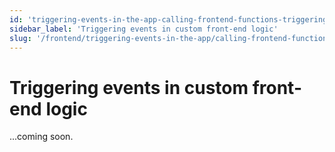 ```yaml
---
id: 'triggering-events-in-the-app-calling-frontend-functions-triggering-events-in-custom-frontend-logic'
sidebar_label: 'Triggering events in custom front-end logic'
slug: '/frontend/triggering-events-in-the-app/calling-frontend-functions/triggering-events-in-custom-front-end-logic'
---
```


# Triggering events in custom front-end logic

...coming soon.
